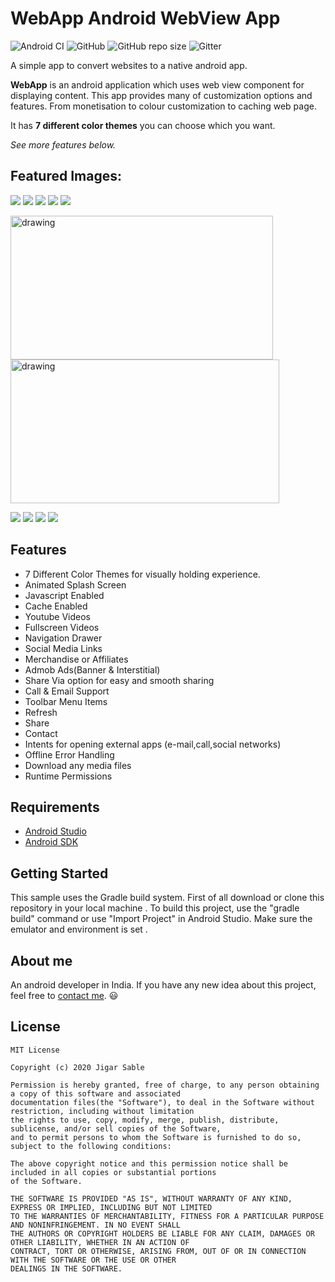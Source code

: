 # WebApp  Android WebView App
![Android CI](https://github.com/jigar-sable/Android-Webview/workflows/Android%20CI/badge.svg)
![GitHub](https://img.shields.io/github/license/JigarSable/Android-Webview)
![GitHub repo size](https://img.shields.io/github/repo-size/JigarSable/Android-Webview)
![Gitter](https://img.shields.io/gitter/room/JigarSable/Android-Webview)

A simple app to convert websites to a native android app.

**WebApp** is an android application which uses web view component for displaying content. This app provides many of customization options and features. From monetisation to colour customization to caching web page. 

It has **7 different color themes** you can choose which you want.

*See more features below.*
  
## Featured Images:

![](https://lifecode.imfast.io/a.jpg)     ![](https://lifecode.imfast.io/b.jpg)     ![](https://lifecode.imfast.io/c.jpg)     ![](https://lifecode.imfast.io/d.jpg)
                                                ![](https://lifecode.imfast.io/e.jpg)


<img src="https://lifecode.imfast.io/j.jpg" alt="drawing" width="420" height="230"/><img src="https://lifecode.imfast.io/k.jpg" alt="drawing" width="430" height="230"/>

![](https://lifecode.imfast.io/f.jpg)     ![](https://lifecode.imfast.io/g.jpg)     ![](https://lifecode.imfast.io/h.jpg)     ![](https://lifecode.imfast.io/i.jpg)

## Features

- 7 Different Color Themes for visually holding experience.
- Animated Splash Screen
- Javascript Enabled
- Cache Enabled
- Youtube Videos
- Fullscreen Videos
- Navigation Drawer
- Social Media Links
- Merchandise or Affiliates
- Admob Ads(Banner & Interstitial)
- Share Via option for easy and smooth sharing
- Call & Email Support
- Toolbar Menu Items
- Refresh
- Share
- Contact
- Intents for opening external apps (e-mail,call,social networks)
- Offline Error Handling
- Download any media files
- Runtime Permissions

## Requirements
- [Android Studio](https://developer.android.com/studio)
- [Android SDK](https://developer.android.com/studio)

## Getting Started
 This sample uses the Gradle build system.
 First of all download or clone this repository in your local machine .
 To build this project, use the "gradle build" command or use "Import Project" in Android Studio.
 Make sure the emulator and environment is set .
 
## About me
 An android developer in India. If you have any new idea about this project, feel free to [contact me](mailto:jigarsable0@gmail.com). 😃

## License
    MIT License

    Copyright (c) 2020 Jigar Sable

    Permission is hereby granted, free of charge, to any person obtaining a copy of this software and associated
    documentation files(the "Software"), to deal in the Software without restriction, including without limitation
    the rights to use, copy, modify, merge, publish, distribute, sublicense, and/or sell copies of the Software,
    and to permit persons to whom the Software is furnished to do so, subject to the following conditions:
    
    The above copyright notice and this permission notice shall be included in all copies or substantial portions
    of the Software.
    
    THE SOFTWARE IS PROVIDED "AS IS", WITHOUT WARRANTY OF ANY KIND, EXPRESS OR IMPLIED, INCLUDING BUT NOT LIMITED
    TO THE WARRANTIES OF MERCHANTABILITY, FITNESS FOR A PARTICULAR PURPOSE AND NONINFRINGEMENT. IN NO EVENT SHALL
    THE AUTHORS OR COPYRIGHT HOLDERS BE LIABLE FOR ANY CLAIM, DAMAGES OR OTHER LIABILITY, WHETHER IN AN ACTION OF
    CONTRACT, TORT OR OTHERWISE, ARISING FROM, OUT OF OR IN CONNECTION WITH THE SOFTWARE OR THE USE OR OTHER 
    DEALINGS IN THE SOFTWARE.
